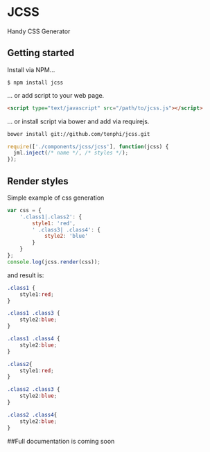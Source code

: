 JCSS
===

Handy CSS Generator

## Getting started
Install via NPM...

```
$ npm install jcss
```

... or add script to your web page.

```html
<script type="text/javascript" src="/path/to/jcss.js"></script>
```

... or install script via bower and add via requirejs.

```bash
bower install git://github.com/tenphi/jcss.git
```

```javascript
require(['./components/jcss/jcss'], function(jcss) {
  jml.inject(/* name */, /* styles */);
});
```

## Render styles

Simple example of css generation

```javascript
var css = {
    '.class1|.class2': {
        style1: 'red',
        ' .class3| .class4': {
            style2: 'blue'
        }
    }
};
console.log(jcss.render(css));
```

and result is:

```css
.class1 {
    style1:red;
}

.class1 .class3 {
    style2:blue;
}

.class1 .class4 {
    style2:blue;
}

.class2{
    style1:red;
}

.class2 .class3 {
    style2:blue;
}

.class2 .class4{
    style2:blue;
}
```

##Full documentation is coming soon
